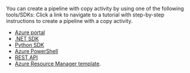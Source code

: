 <!--
    Separate the generic "Getting started" paragraph from each connector-* article in azure-docs-pr/articles/data-factory/ to ease future central update.
-->
You can create a pipeline with copy activity by using one of the following tools/SDKs: Click a link to navigate to a tutorial with step-by-step instructions to create a pipeline with a copy activity. 

- [Azure portal](../articles/data-factory/quickstart-create-data-factory-portal.md)
- [.NET SDK](../articles/data-factory/quickstart-create-data-factory-dot-net.md)
- [Python SDK](../articles/data-factory/quickstart-create-data-factory-python.md)
- [Azure PowerShell](../articles/data-factory/quickstart-create-data-factory-powershell.md)
- [REST API](../articles/data-factory/quickstart-create-data-factory-rest-api.md)
- [Azure Resource Manager template](../articles/data-factory/quickstart-create-data-factory-resource-manager-template.md). 

